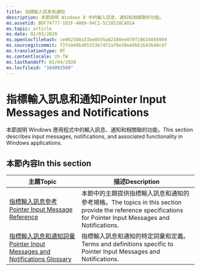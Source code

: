 ```yaml
---
title: 指標輸入訊息和通知
description: 本節說明 Windows 8 中的輸入訊息、通知和相關聯的功能。
ms.assetid: BDF74777-101F-4089-94C1-5C28520CAD1A
ms.topic: article
ms.date: 02/03/2020
ms.openlocfilehash: ce062588a33be8b55a82100ee070f10634856909
ms.sourcegitcommit: f2fe9d9bd65333b74f2af8e30eddbb1643b40c8f
ms.translationtype: MT
ms.contentlocale: zh-TW
ms.lasthandoff: 02/04/2020
ms.locfileid: "104092508"
---
```

# <a name="pointer-input-messages-and-notifications"></a><span data-ttu-id="727ed-103">指標輸入訊息和通知</span><span class="sxs-lookup"><span data-stu-id="727ed-103">Pointer Input Messages and Notifications</span></span>

<span data-ttu-id="727ed-104">本節說明 Windows 應用程式中的輸入訊息、通知和相關聯的功能。</span><span class="sxs-lookup"><span data-stu-id="727ed-104">This section describes input messages, notifications, and associated functionality in Windows applications.</span></span>

## <a name="in-this-section"></a><span data-ttu-id="727ed-105">本節內容</span><span class="sxs-lookup"><span data-stu-id="727ed-105">In this section</span></span>



| <span data-ttu-id="727ed-106">主題</span><span class="sxs-lookup"><span data-stu-id="727ed-106">Topic</span></span> | <span data-ttu-id="727ed-107">描述</span><span class="sxs-lookup"><span data-stu-id="727ed-107">Description</span></span> |
|---|---|
| [<span data-ttu-id="727ed-108">指標輸入訊息參考</span><span class="sxs-lookup"><span data-stu-id="727ed-108">Pointer Input Message Reference</span></span>](wmpointer-reference.md)<br/> | <span data-ttu-id="727ed-109">本節中的主題提供指標輸入訊息和通知的參考規格。</span><span class="sxs-lookup"><span data-stu-id="727ed-109">The topics in this section provide the reference specifications for Pointer Input Messages and Notifications.</span></span><br/> |
| [<span data-ttu-id="727ed-110">指標輸入訊息和通知詞彙</span><span class="sxs-lookup"><span data-stu-id="727ed-110">Pointer Input Messages and Notifications Glossary</span></span>](wmpointer-glossary.md)<br/> | <span data-ttu-id="727ed-111">指標輸入訊息和通知的特定詞彙和定義。</span><span class="sxs-lookup"><span data-stu-id="727ed-111">Terms and definitions specific to Pointer Input Messages and Notifications.</span></span><br/> |
